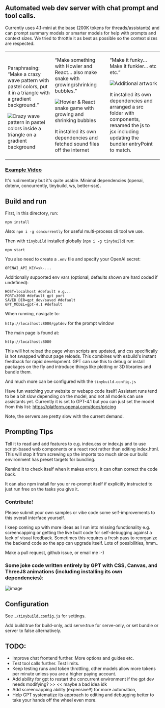 ## Automated web dev server with chat prompt and tool calls.

Currently uses 4.1-mini at the base (200K tokens for threads/assistants) and can prompt summary models or smarter models for help with prompts and context sizes. We tried to throttle it as best as possible so the context sizes are respected.

<table>
  <tr>
    <td>
      <p>Paraphrasing: “Make a crazy wave pattern with pastel colors, put it in a triangle with a gradient background.”</p>
      <img
        src="https://github.com/user-attachments/assets/100d4d85-941b-4df4-b3ef-c68e517f0c84"
        alt="Crazy wave pattern in pastel colors inside a triangle on a gradient background"
      />
    </td>
    <td>
      <p>“Make something with Howler and React… also make snake with growing/shrinking bubbles.”</p>
      <img
        src="https://github.com/user-attachments/assets/b8c62e9b-115c-4553-854c-f3f637ba2034"
        alt="Howler & React snake game with growing and shrinking bubbles"
      />
      <p>It installed its own dependencies and fetched sound files off the internet</p>
    </td>
    <td>
      <p>“Make it funky... Make it funkier... etc etc.”</p>
      <img
        src="https://github.com/user-attachments/assets/38d4c788-07c3-475e-bcf7-e1ab9cc99fd6"
        alt="Additional artwork"
      />
      <p>It installed its own dependencies and arranged a src folder with components, renamed the js to jsx including updating the bundler entryPoint to match.</p>
    </td>
  </tr>
</table>

### [Example Video](https://youtu.be/84Pggzt8A0c)

It's rudimentary but it's quite usable. Minimal dependencies (openai, dotenv, concurrently, tinybuild, ws, better-sse).

## Build and run

First, in this directory, run: 

`npm install`

Also: `npm i -g concurrently` for useful multi-process cli tool we use.

Then with [`tinybuild`](https://github.com/joshbrew/tinybuild) installed globally (`npm i -g tinybuild`) run: 

`npm start`

You also need to create a `.env` file and specify your OpenAI secret: 
```
OPENAI_API_KEY=sk-...
```
Additionally supported env vars (optional, defaults shown are hard coded if undefined):
```
HOST=localhost #default e.g...
PORT=3000 #default gpt port
SAVED_DIR=gpt_dev/saved #default
GPT_MODEL=gpt-4.1 #default
```
When running, navigate to:

`http://localhost:8080/gptdev` for the prompt window

The main page is found at:

`http://localhost:8080`

This will hot reload the page when scripts are updated, and css specifically is hot swapped without page reloads. This combines with esbuild's instant feedback for rapid development. GPT can use this to debug or install packages on the fly and introduce things like plotting or 3D libraries and bundle them.

And much more can be configured with the `tinybuild.config.js`

Have fun watching your website or webapp code itself! Assistant runs tend to be a bit slow depending on the model, and not all models can use assistants yet. Currently it is set to GPT-4.1 but you can just set the model from this list: https://platform.openai.com/docs/pricing

Note, the servers are pretty slow with the current demand.

## Prompting Tips

Tell it to read and add features to e.g. index.css or index.js and to use script-based web components or a react root rather than editing index.html. This will stop it from screwing up the imports too much since our build environment has preset targets for bundling. 

Remind it to check itself when it makes errors, it can often correct the code back. 

It can also npm install for you or re-prompt itself if explicitly instructed to just run free on the tasks you give it.

### Contribute!

Please submit your own samples or vibe code some self-improvements to this overall interface yourself. 

I keep coming up with more ideas as I run into missing functionality e.g. screencapping or getting the live built code for self-debugging against a lack of visual feedback. Sometimes this requires a fresh pass to reorganize the backend code so the app can upgrade itself. Lots of possibilities, hmm..

Make a pull request, github issue, or email me :-)

### Some joke code written entirely by GPT with CSS, Canvas, and ThreeJS animations (including installing its own dependencies):
![image](https://github.com/user-attachments/assets/4d74c8da-828b-4feb-a882-81387c996938)

## Configuration

See [`./tinybuild.config.js`](./tinybuild.config.js) for settings. 

Add build:true for build-only, add serve:true for serve-only, or set bundle or server to false alternatively.

## TODO:

- Improve chat frontend further. More options and guides etc.
- Test tool calls further. Test limits. 
- Keep testing runs and token throttling, other models allow more tokens per minute unless you are a higher paying account.
- Add ability for gpt to restart the concurrent environment if the gpt dev needs modifying? >_> <_< maybe a bad idea idk
- Add screencapping ability (expensive!!) for more automation, 
- Help GPT systematize its approach to editing and debugging better to take your hands off the wheel even more.


